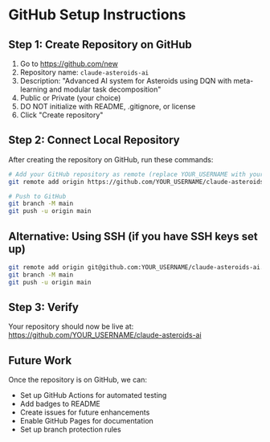 # GitHub Setup Instructions

## Step 1: Create Repository on GitHub
1. Go to https://github.com/new
2. Repository name: `claude-asteroids-ai`
3. Description: "Advanced AI system for Asteroids using DQN with meta-learning and modular task decomposition"
4. Public or Private (your choice)
5. DO NOT initialize with README, .gitignore, or license
6. Click "Create repository"

## Step 2: Connect Local Repository
After creating the repository on GitHub, run these commands:

```bash
# Add your GitHub repository as remote (replace YOUR_USERNAME with your GitHub username)
git remote add origin https://github.com/YOUR_USERNAME/claude-asteroids-ai.git

# Push to GitHub
git branch -M main
git push -u origin main
```

## Alternative: Using SSH (if you have SSH keys set up)
```bash
git remote add origin git@github.com:YOUR_USERNAME/claude-asteroids-ai.git
git branch -M main
git push -u origin main
```

## Step 3: Verify
Your repository should now be live at:
https://github.com/YOUR_USERNAME/claude-asteroids-ai

## Future Work
Once the repository is on GitHub, we can:
- Set up GitHub Actions for automated testing
- Add badges to README
- Create issues for future enhancements
- Enable GitHub Pages for documentation
- Set up branch protection rules